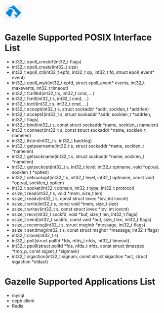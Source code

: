 <img src="../images/logo.png" alt=Gazelle style="zoom:20%">

# Gazelle Supported POSIX Interface List

- int32_t epoll_create1(int32_t flags)
- int32_t epoll_create(int32_t size)
- int32_t epoll_ctl(int32_t epfd, int32_t op, int32_t fd, struct epoll_event* event)
- int32_t epoll_wait(int32_t epfd, struct epoll_event* events, int32_t maxevents, int32_t timeout)
- int32_t fcntl64(int32_t s, int32_t cmd, ...)
- int32_t fcntl(int32_t s, int32_t cmd, ...)
- int32_t ioctl(int32_t s, int32_t cmd, ...)
- int32_t accept(int32_t s, struct sockaddr *addr, socklen_t *addrlen)
- int32_t accept4(int32_t s, struct sockaddr *addr, socklen_t *addrlen, int32_t flags)
- int32_t bind(int32_t s, const struct sockaddr *name, socklen_t namelen)
- int32_t connect(int32_t s, const struct sockaddr *name, socklen_t namelen)
- int32_t listen(int32_t s, int32_t backlog)
- int32_t getpeername(int32_t s, struct sockaddr *name, socklen_t *namelen)
- int32_t getsockname(int32_t s, struct sockaddr *name, socklen_t *namelen)
- int32_t getsockopt(int32_t s, int32_t level, int32_t optname, void *optval, socklen_t *optlen)
- int32_t setsockopt(int32_t s, int32_t level, int32_t optname, const void *optval, socklen_t optlen)
- int32_t socket(int32_t domain, int32_t type, int32_t protocol)
- ssize_t read(int32_t s, void *mem, size_t len)
- ssize_t readv(int32_t s, const struct iovec *iov, int iovcnt)
- ssize_t write(int32_t s, const void *mem, size_t size)
- ssize_t writev(int32_t s, const struct iovec *iov, int iovcnt)
- ssize_t recv(int32_t sockfd, void *buf, size_t len, int32_t flags)
- ssize_t send(int32_t sockfd, const void *buf, size_t len, int32_t flags)
- ssize_t recvmsg(int32_t s, struct msghdr *message, int32_t flags)
- ssize_t sendmsg(int32_t s, const struct msghdr *message, int32_t flags)
- int32_t close(int32_t s)
- int32_t poll(struct pollfd *fds, nfds_t nfds, int32_t timeout)
- int32_t ppoll(struct pollfd *fds, nfds_t nfds, const struct timespec *tmo_p, const sigset_t *sigmask)
- int32_t sigaction(int32_t signum, const struct sigaction *act, struct sigaction *oldact)

# Gazelle Supported Applications List

- mysql
- ceph client
- Redis
